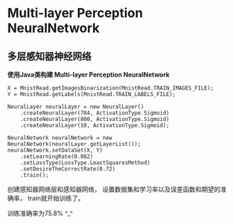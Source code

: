 # Multi-layer Perception NeuralNetwork 
## 多层感知器神经网络
**使用Java类构建 Multi-layer Perception NeuralNetwork**

    X = MnistRead.getImagesBinarization(MnistRead.TRAIN_IMAGES_FILE);
    Y = MnistRead.getLabels(MnistRead.TRAIN_LABELS_FILE);
    
    NeuralLayer neuralLayer = new NeuralLayer()
        .createNeuralLayer(784, ActivationType.Sigmoid)
        .createNeuralLayer(800, ActivationType.Sigmoid)
        .createNeuralLayer(10, ActivationType.Sigmoid);
    
    NeuralNetwork neuralNetwork = new NeuralNetwork(neuralLayer.getLayerList());
    neuralNetwork.setDataSet(X, Y)
        .setLearningRate(0.082)
        .setLossType(LossType.LeastSquaresMethod)
        .setDesireTheCorrectRate(0.72)
        .train();
                    
创建感知器网络层和感知器网络，
设置数据集和学习率以及误差函数和期望的准确率，
train就开始训练了。

训练准确率为75.8% ^_^